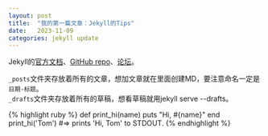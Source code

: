 ```yaml
---
layout: post
title:  "我的第一篇文章：Jekyll的Tips"
date:   2023-11-09 
categories: jekyll update
---
```


Jekyll的[官方文档][jekyll-docs]、[GitHub repo][jekyll-gh]、[论坛][jekyll-talk]。

`_posts`文件夹存放着所有的文章，想加文章就在里面创建MD，要注意命名一定是`日期-标题`。  
`_drafts`文件夹存放着所有的草稿，想看草稿就用jekyll serve --drafts。  


{% highlight ruby %}
def print_hi(name)
  puts "Hi, #{name}"
end
print_hi('Tom')
#=> prints 'Hi, Tom' to STDOUT.
{% endhighlight %}


[jekyll-docs]: https://jekyllrb.com/docs/home
[jekyll-gh]:   https://github.com/jekyll/jekyll
[jekyll-talk]: https://talk.jekyllrb.com/
